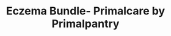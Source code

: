 ---
title: "Eczema Bundle- Primalcare by Primalpantry"
description: "Achieve a natural glow without the chemical nasties using Primalcare whipped beef tallow balm for skin made in NZ from PrimalPantry"
type: custom
layout: products/eczema-bundle
wipe: true
bootstrap5: true
---